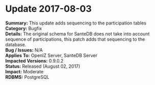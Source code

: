 # Update 2017-08-03

**Summary:** This update adds sequencing to the participation tables   
**Category:** Bugfix   
**Details:** The original schema for SanteDB does not take into account sequence of participations, this patch adds that sequencing to the database.   
**Bug / Issues:** N/A  
**Applies To:** OpenIZ Server, SanteDB Server  
**Impacted Versions:** 0.9.0.2  
**Status:** Released \(August 02, 2017\)  
**Impact:** Moderate   
**RDBMS:** PostgreSQL

